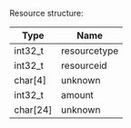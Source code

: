 Resource structure:

| Type  | Name |
| ------------- | ------------- |
| int32_t   | resourcetype  |
| int32_t   | resourceid  |
| char[4]   | unknown  |
| int32_t   | amount  |
| char[24]   | unknown  |
